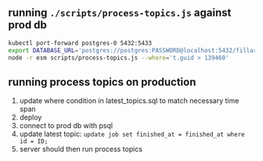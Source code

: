 ## running `./scripts/process-topics.js` against prod db

```sh
kubectl port-forward postgres-0 5432:5433
export DATABASE_URL='postgres://postgres:PASSWORD@localhost:5432/fillaritori'
node -r esm scripts/process-topics.js --where='t.guid > 139460'
```

## running process topics on production

1. update where condition in latest_topics.sql to match necessary time span
2. deploy
3. connect to prod db with psql
4. update latest topic: `update job set finished_at = finished_at where id = ID;`
5. server should then run process topics
